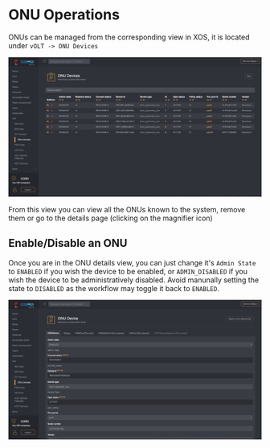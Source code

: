 # ONU Operations

ONUs can be managed from the corresponding view in XOS,
it is located under `vOLT -> ONU Devices`

![ONU Table view in XOS](./screenshots/onu_table_view.png "ONU Table view in XOS")

From this view you can view all the ONUs known to the system, remove them or go
to the details page (clicking on the magnifier icon)

## Enable/Disable an ONU

Once you are in the ONU details view, you can just change it's `Admin State`
to `ENABLED` if you wish the device to be enabled, or `ADMIN_DISABLED` if
you wish the device to be administratively disabled. Avoid manunally setting
the state to `DISABLED` as the workflow may toggle it back to `ENABLED`.

![ONU Detail view in XOS](./screenshots/onu_detail_view.png "ONU Detail view in XOS")

